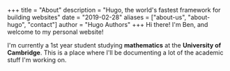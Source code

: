 +++
title = "About" 
description = "Hugo, the world's fastest framework for building websites" 
date = "2019-02-28" 
aliases = ["about-us", "about-hugo", "contact"] 
author = "Hugo Authors"
+++
Hi there! I'm Ben, and welcome to my personal website!  

I'm currently a 1st year student studying **mathematics** at the **University of Cambridge**. This is a place where I'll be documenting a lot of the academic stuff I'm working on.